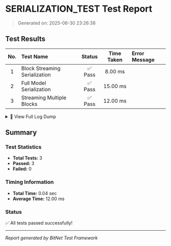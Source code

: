 # SERIALIZATION_TEST Test Report

> Generated on: 2025-06-30 23:26:38

## Test Results

| No. | Test Name | Status | Time Taken | Error Message |
|:---:|:----------|:------:|:----------:|:-------------|
|  1 | Block Streaming Serialization                      | ✅ Pass |    8.00 ms |             |
|  2 | Full Model Serialization                           | ✅ Pass |   15.00 ms |             |
|  3 | Streaming Multiple Blocks                          | ✅ Pass |   12.00 ms |             |

<details>
<summary>📝 View Full Log Dump</summary>

```
[2025-06-30, 23:26:38.208] -> Running test_full_model_serialization...
[2025-06-30, 23:26:38.222] -> Full model serialization/deserialization works.
[2025-06-30, 23:26:38.223] -> Running test_block_streaming_serialization...
[2025-06-30, 23:26:38.231] -> Block streaming serialization/deserialization works.
[2025-06-30, 23:26:38.232] -> Running test_streaming_multiple_blocks...
[2025-06-30, 23:26:38.245] -> Streaming multiple blocks as separate files works.
```

</details>


## Summary

### Test Statistics

- **Total Tests:** 3
- **Passed:** 3
- **Failed:** 0

### Timing Information

- **Total Time:** 0.04 sec
- **Average Time:** 12.00 ms

### Status

✅ All tests passed successfully!

---

_Report generated by BitNet Test Framework_
